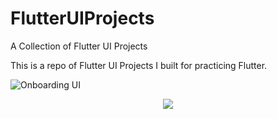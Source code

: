 # FlutterUIProjects

A Collection of Flutter UI Projects

This is a repo of Flutter UI Projects I built for practicing Flutter.

![Onboarding UI](https://github.com/foresthpark/FlutterUIProjects/tree/master/flutter_onboarding_ui)

<p align="center">
  <img src="https://i.imgur.com/Lcvw99u.gif">
</p>
